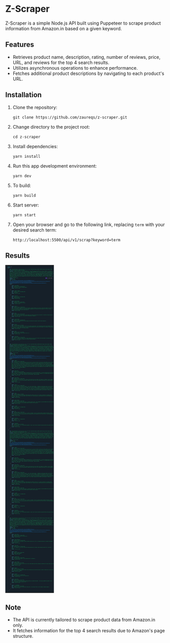 # Z-Scraper

Z-Scraper is a simple Node.js API built using Puppeteer to scrape product information from Amazon.in based on a given keyword.

## Features

- Retrieves product name, description, rating, number of reviews, price, URL, and reviews for the top 4 search results.
- Utilizes asynchronous operations to enhance performance.
- Fetches additional product descriptions by navigating to each product's URL.

## Installation

1. Clone the repository:
    ```base
    git clone https://github.com/zaureqs/z-scraper.git
    ```

2. Change directory to the project root:
    ```
    cd z-scraper
    ```

3. Install dependencies:

    ```
    yarn install
    ```

4. Run this app development environment:
    ```
    yarn dev
    ```

5. To build:
    ```
    yarn build
    ```
6. Start server:
    ```
    yarn start
    ```

7. Open your browser and go to the following link, replacing `term` with your desired search term:
    ```
    http://localhost:5500/api/v1/scrap?keyword=term
    ```


## Results

![alt text](./result.png)

## Note
- The API is currently tailored to scrape product data from Amazon.in only.
- It fetches information for the top 4 search results due to Amazon's page structure.
